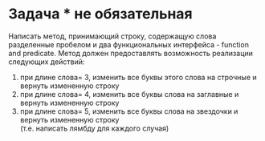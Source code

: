 # Задача * не обязательная

Написать метод, принимающий строку, содержащую слова разделенные пробелом и два функциональных
 интерфейса - function and  predicate. Метод должен  предоставлять возможность реализации следующих действий:    
1. при длине слова= 3, изменить все буквы этого слова на строчные и вернуть измененную строку  
2. при длине слова= 4, изменить все буквы слова на заглавные и вернуть измененную строку  
5. при длине слова= 5, изменить все буквы слова на звездочки и вернуть измененную строку    
(т.е. написать лямбду для каждого случая)

